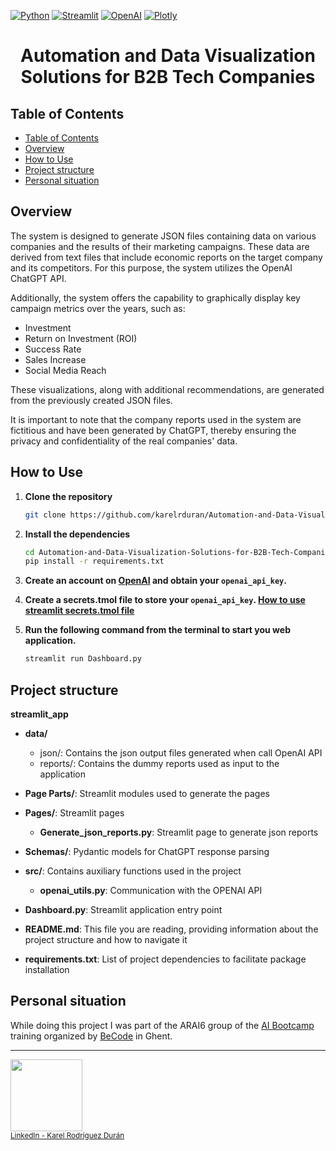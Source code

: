 [![Python](https://img.shields.io/badge/Python-2CA5E0?style=for-the-badge&logo=python&logoColor=white)](https://www.python.org/)
[![Streamlit](https://img.shields.io/badge/streamlit-2CA5E0?style=for-the-badge&logo=streamlit&logoColor=red)](https://streamlit.io/)
[![OpenAI](https://img.shields.io/badge/OpenAI-2CA5E0?style=for-the-badge&logo=OpenAI&logoColor=Green)](https://openai.com/)
[![Plotly](https://img.shields.io/badge/Plotly-2CA5E0?style=for-the-badge&logo=Plotly&logoColor=White)](https://plotly.com/)

<h1 align="center">Automation and Data Visualization Solutions for B2B Tech Companies</h1>

## Table of Contents

- [Table of Contents](#table-of-contents)
- [Overview](#overview)
- [How to Use](#how-to-use)
- [Project structure](#project-structure)
- [Personal situation](#personal-situation)

## Overview

The system is designed to generate JSON files containing data on various companies and the results of their marketing campaigns. 
These data are derived from text files that include economic reports on the target company and its competitors. 
For this purpose, the system utilizes the OpenAI ChatGPT API.

Additionally, the system offers the capability to graphically display key campaign metrics over the years, such as:

* Investment
* Return on Investment (ROI)
* Success Rate
* Sales Increase
* Social Media Reach

These visualizations, along with additional recommendations, are generated from the previously created JSON files.

It is important to note that the company reports used in the system are fictitious and have been generated by ChatGPT, thereby ensuring the privacy and confidentiality of the real companies' data.

## How to Use

1. **Clone the repository**
   
   ```bash
   git clone https://github.com/karelrduran/Automation-and-Data-Visualization-Solutions-for-B2B-Tech-Companies.git
   ```

2. **Install the dependencies**
   
   ```bash
   cd Automation-and-Data-Visualization-Solutions-for-B2B-Tech-Companies
   pip install -r requirements.txt 
   ```

3. **Create an account on <a href="https://openai.com/">OpenAI</a> and obtain your `openai_api_key`.**

4. **Create a secrets.tmol file to store your `openai_api_key`. <a href="https://docs.streamlit.io/develop/api-reference/connections/secrets.toml">How to use streamlit secrets.tmol file</a>**

5. **Run the following command from the terminal to start you web application.**
   
   ```bash
   streamlit run Dashboard.py
   ```

## Project structure

**streamlit_app**

- **data/**
  
  - json/:&#9;Contains the json output files generated when call OpenAI API
  - reports/:&#9;Contains the dummy reports used as input to the application

- **Page Parts/**:&#9;Streamlit modules used to generate the pages

- **Pages/**:&#9;Streamlit pages
  
  - **Generate_json_reports.py**:&#9;Streamlit page to generate json reports

- **Schemas/**:&#9;Pydantic models for ChatGPT response parsing

- **src/**:&#9;Contains auxiliary functions used in the project
  
  - **openai_utils.py**:&#9;Communication with the OPENAI API

- **Dashboard.py**:&#9;Streamlit application entry point

- **README.md**:&#9;This file you are reading, providing information about the project structure and how to navigate it

- **requirements.txt**:&#9;List of project dependencies to facilitate package installation

## Personal situation

While doing this project I was part of the ARAI6 group of the <a href="https://becode.org/all-trainings/pedagogical-framework-ai-data-science/">AI Bootcamp</a> training organized by <a href="https://becode.org/">BeCode</a> in Ghent.

---

<img src="https://avatars.githubusercontent.com/u/106887418?s=400&u=82192b481d8f03c3eaad34ca2bd67889fce6a0c2&v=4" width=115><br>
<sub><a href="https://www.linkedin.com/in/karel-rodriguez-duran/">LinkedIn - Karel Rodríguez Durán</a></sub>